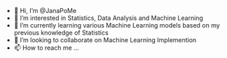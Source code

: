 - 👋 Hi, I’m @JanaPoMe
- 👀 I’m interested in Statistics, Data Analysis and Machine Learning
- 🌱 I’m currently learning various Machine Learning models based on my previous knowledge of Statistics 
- 💞️ I’m looking to collaborate on Machine Learning Implemention
- 📫 How to reach me ...

<!---
JanaPoMe/JanaPoMe is a ✨ special ✨ repository because its `README.md` (this file) appears on your GitHub profile.
You can click the Preview link to take a look at your changes.
--->
